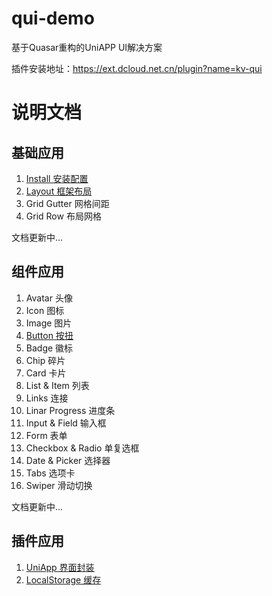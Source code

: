# qui-demo
基于Quasar重构的UniAPP UI解决方案

插件安装地址：https://ext.dcloud.net.cn/plugin?name=kv-qui

# 说明文档

## 基础应用

1. [Install 安装配置](./.documents/1.安装配置.md)
2. [Layout 框架布局](./.documents/2.框架布局.md)
3. Grid Gutter 网格间距
4. Grid Row 布局网格

文档更新中...

## 组件应用

1. Avatar 头像
2. Icon 图标
3. Image 图片
4. [Button 按扭](./.documents/components/Button.md)
5. Badge 徽标
6. Chip 碎片
7. Card 卡片
8. List & Item 列表
9. Links 连接
10. Linar Progress 进度条
11. Input & Field 输入框
12. Form 表单
13. Checkbox & Radio 单复选框
14. Date & Picker 选择器
15. Tabs 选项卡
16. Swiper 滑动切换

文档更新中...

## 插件应用

1. [UniApp 界面封装](./.documents/plugs/UniApp.md)
2. [LocalStorage 缓存](./.documents/plugs/LocalStorage.md)



